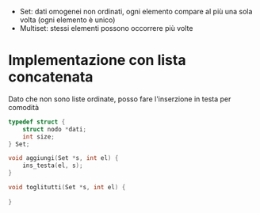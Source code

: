 - Set: dati omogenei non ordinati, ogni elemento compare al più una sola volta (ogni elemento è unico)
- Multiset: stessi elementi possono occorrere più volte

# Implementazione con lista concatenata

Dato che non sono liste ordinate, posso fare l'inserzione in testa per comodità

```c
typedef struct {
	struct nodo *dati;
	int size;
} Set;

void aggiungi(Set *s, int el) {
	ins_testa(el, s);
}

void toglitutti(Set *s, int el) {
	
}
```
